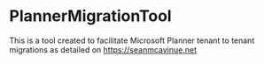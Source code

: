 # PlannerMigrationTool
This is a tool created to facilitate Microsoft Planner tenant to tenant migrations as detailed on https://seanmcavinue.net
